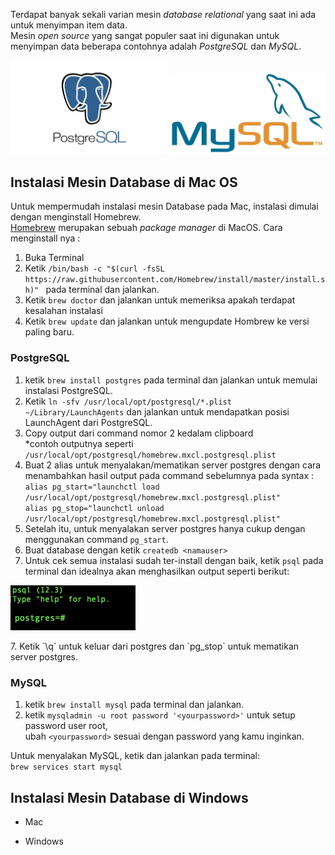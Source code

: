 Terdapat banyak sekali varian mesin *database relational* yang saat ini ada untuk menyimpan item data.<br/>
Mesin *open source* yang sangat populer saat ini digunakan untuk menyimpan data beberapa contohnya adalah *PostgreSQL* dan *MySQL*.
<p align="center">
<img src="../Images/postgre-img.jpg" width="250" />
<img src="../Images/mysql-img.jpg" width="250" />
</p> 

## Instalasi Mesin Database di Mac OS
Untuk mempermudah instalasi mesin Database pada Mac, instalasi dimulai dengan menginstall Homebrew. <br/>
[Homebrew](https://brew.sh/) merupakan sebuah *package manager* di MacOS. Cara menginstall nya : 
1. Buka Terminal 
2. Ketik `/bin/bash -c "$(curl -fsSL https://raw.githubusercontent.com/Homebrew/install/master/install.sh)"
` pada terminal dan jalankan.
3. Ketik `brew doctor` dan jalankan untuk memeriksa apakah terdapat kesalahan instalasi 
4. Ketik `brew update` dan jalankan untuk mengupdate Hombrew ke versi paling baru. <br/>

### PostgreSQL <br/>

1. ketik `brew install postgres` pada terminal dan jalankan untuk memulai instalasi PostgreSQL.
2. Ketik `ln -sfv /usr/local/opt/postgresql/*.plist ~/Library/LaunchAgents` dan jalankan untuk mendapatkan posisi LaunchAgent dari PostgreSQL. 
3. Copy output dari command nomor 2 kedalam clipboard <br/>*contoh outputnya seperti `/usr/local/opt/postgresql/homebrew.mxcl.postgresql.plist`
4. Buat 2 alias untuk menyalakan/mematikan server postgres dengan cara menambahkan hasil output pada command sebelumnya pada syntax :
<br/>`alias pg_start="launchctl load /usr/local/opt/postgresql/homebrew.mxcl.postgresql.plist"` <br/>
`alias pg_stop="launchctl unload /usr/local/opt/postgresql/homebrew.mxcl.postgresql.plist"`
5. Setelah itu, untuk menyalakan server postgres hanya cukup dengan menggunakan command `pg_start`.
6. Buat database dengan ketik `createdb <namauser>`
6. Untuk cek semua instalasi sudah ter-install dengan baik, ketik `psql` pada terminal dan idealnya akan menghasilkan output seperti berikut: <br/>
<p>
<img src="../Images/postgre-success.png" width="200" />
</p> 
7. Ketik `\q` untuk keluar dari postgres dan `pg_stop` untuk mematikan server postgres.

### MySQL <br/>

1. ketik `brew install mysql` pada terminal dan jalankan.
2. ketik `mysqladmin -u root password '<yourpassword>'` untuk setup password user root, <br/>
ubah `<yourpassword>` sesuai dengan password yang kamu inginkan.

Untuk menyalakan MySQL, ketik dan jalankan pada terminal: <br/>
`brew services start mysql` <br/>


## Instalasi Mesin Database di Windows

* Mac <br/>


* Windows <br/>




